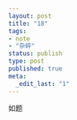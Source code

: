 ```yaml
---
layout: post
title: "18"
tags: 
- note
- "杂碎"
status: publish
type: post
published: true
meta: 
  _edit_last: "1"
---
```


如题
